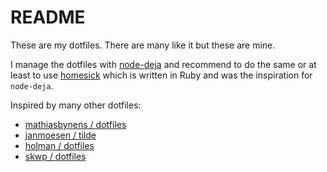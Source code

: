 # README #

These are my dotfiles. There are many like it but these are mine.

I manage the dotfiles with [node-deja](https://github.com/mcantelon/node-deja) and recommend to do the same or at least to use [homesick](https://github.com/technicalpickles/homesick) which is written in Ruby and was the inspiration for `node-deja`.

Inspired by many other dotfiles:

- [mathiasbynens / dotfiles](https://github.com/mathiasbynens/dotfiles)
- [janmoesen / tilde](https://github.com/janmoesen/tilde)
- [holman / dotfiles](https://github.com/holman/dotfiles)
- [skwp / dotfiles](https://github.com/skwp/dotfiles)
